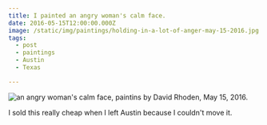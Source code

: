 ```yaml
---
title: I painted an angry woman's calm face.
date: 2016-05-15T12:00:00.000Z
image: /static/img/paintings/holding-in-a-lot-of-anger-may-15-2016.jpg
tags:
  - post
  - paintings
  - Austin
  - Texas

---
```


![an angry woman's calm face, paintins by David Rhoden, May 15, 2016.](/static/img/paintings/holding-in-a-lot-of-anger-may-15-2016.jpg)

I sold this really cheap when I left Austin because I couldn't move it.